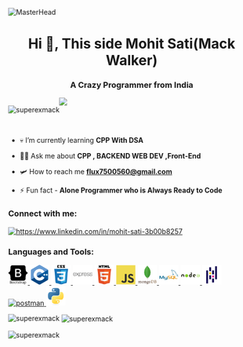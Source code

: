 ![MasterHead](https://www.digitaladlectio.com/wp-content/uploads/2020/04/New-PNC-Animated-Banners.gif)
<h1 align="center">Hi 👋, This side Mohit Sati(Mack Walker)</h1>
<h3 align="center">A Crazy Programmer from India</h3>
<img align="right" width="400" src="https://media1.tenor.com/images/59280f1a62c15bf1e449226a2cff93db/tenor.gif?itemid=10134271" >

<p align="left"> <img src="https://komarev.com/ghpvc/?username=superexmack&label=Profile%20views&color=0e75b6&style=flat" alt="superexmack" /> </p>

<p align="left"> <a href="https://twitter.com/" target="blank"><img src="https://img.shields.io/twitter/follow/?logo=twitter&style=for-the-badge" alt="" /></a> </p>

- 💀 I’m currently learning **CPP With DSA**

- 🏴‍☠️ Ask me about **CPP , BACKEND WEB DEV ,Front-End**

- 🛩️ How to reach me **flux7500560@gmail.com**

- ⚡ Fun fact - **Alone Programmer who is Always Ready to Code**

<h3 align="left">Connect with me:</h3>
<p align="left">
<a href="https://linkedin.com/in/https://www.linkedin.com/in/mohit-sati-3b00b8257" target="blank"><img align="center" src="https://raw.githubusercontent.com/rahuldkjain/github-profile-readme-generator/master/src/images/icons/Social/linked-in-alt.svg" alt="https://www.linkedin.com/in/mohit-sati-3b00b8257" height="30" width="40" /></a>
</p>

<h3 align="left">Languages and Tools:</h3>
<p align="left"> <a href="https://getbootstrap.com" target="_blank" rel="noreferrer"> <img src="https://raw.githubusercontent.com/devicons/devicon/master/icons/bootstrap/bootstrap-plain-wordmark.svg" alt="bootstrap" width="40" height="40"/> </a> <a href="https://www.w3schools.com/cpp/" target="_blank" rel="noreferrer"> <img src="https://raw.githubusercontent.com/devicons/devicon/master/icons/cplusplus/cplusplus-original.svg" alt="cplusplus" width="40" height="40"/> </a> <a href="https://www.w3schools.com/css/" target="_blank" rel="noreferrer"> <img src="https://raw.githubusercontent.com/devicons/devicon/master/icons/css3/css3-original-wordmark.svg" alt="css3" width="40" height="40"/> </a> <a href="https://expressjs.com" target="_blank" rel="noreferrer"> <img src="https://raw.githubusercontent.com/devicons/devicon/master/icons/express/express-original-wordmark.svg" alt="express" width="40" height="40"/> </a> <a href="https://www.w3.org/html/" target="_blank" rel="noreferrer"> <img src="https://raw.githubusercontent.com/devicons/devicon/master/icons/html5/html5-original-wordmark.svg" alt="html5" width="40" height="40"/> </a> <a href="https://developer.mozilla.org/en-US/docs/Web/JavaScript" target="_blank" rel="noreferrer"> <img src="https://raw.githubusercontent.com/devicons/devicon/master/icons/javascript/javascript-original.svg" alt="javascript" width="40" height="40"/> </a> <a href="https://www.mongodb.com/" target="_blank" rel="noreferrer"> <img src="https://raw.githubusercontent.com/devicons/devicon/master/icons/mongodb/mongodb-original-wordmark.svg" alt="mongodb" width="40" height="40"/> </a> <a href="https://www.mysql.com/" target="_blank" rel="noreferrer"> <img src="https://raw.githubusercontent.com/devicons/devicon/master/icons/mysql/mysql-original-wordmark.svg" alt="mysql" width="40" height="40"/> </a> <a href="https://nodejs.org" target="_blank" rel="noreferrer"> <img src="https://raw.githubusercontent.com/devicons/devicon/master/icons/nodejs/nodejs-original-wordmark.svg" alt="nodejs" width="40" height="40"/> </a> <a href="https://pandas.pydata.org/" target="_blank" rel="noreferrer"> <img src="https://raw.githubusercontent.com/devicons/devicon/2ae2a900d2f041da66e950e4d48052658d850630/icons/pandas/pandas-original.svg" alt="pandas" width="40" height="40"/> </a> <a href="https://postman.com" target="_blank" rel="noreferrer"> <img src="https://www.vectorlogo.zone/logos/getpostman/getpostman-icon.svg" alt="postman" width="40" height="40"/> </a> <a href="https://www.python.org" target="_blank" rel="noreferrer"> <img src="https://raw.githubusercontent.com/devicons/devicon/master/icons/python/python-original.svg" alt="python" width="40" height="40"/> </a> </p>

<p><img align="left" src="https://github-readme-stats.vercel.app/api/top-langs?username=superexmack&show_icons=true&locale=en&layout=compact" alt="superexmack" /></p>

<p>&nbsp;<img align="center" src="https://github-readme-stats.vercel.app/api?username=superexmack&show_icons=true&locale=en" alt="superexmack" /></p>

<p><img align="center" src="https://github-readme-streak-stats.herokuapp.com/?user=superexmack&" alt="superexmack" /></p>
